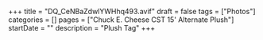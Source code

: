 +++
title = "DQ_CeNBaZdwlYWHhq493.avif"
draft = false
tags = ["Photos"]
categories = []
pages = ["Chuck E. Cheese CST 15' Alternate Plush"]
startDate = ""
description = "Plush Tag"
+++
